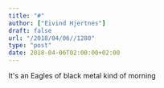 ```yaml
---
title: "#"
author: ["Eivind Hjertnes"]
draft: false
url: "/2018/04/06//1280"
type: "post"
date: 2018-04-06T02:00:00+02:00
---
```


It's an Eagles of black metal kind of morning
